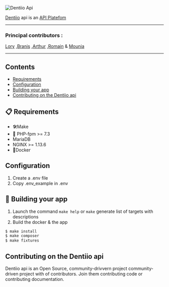 ![Dentiio Api](https://www.dentiio.com/img/logoblue.png)

[Dentiio](https://www.dentiio.com/) api is an [API Platefom](https://github.com/api-platform/api-platform)


----------------

### Principal contributors :  
[Lory][L] 
,[Branis][B] 
,[Arthur][A] 
,[Romain][R] 
& [Mounia][M]

[L]:https://github.com/loryleticee
[B]:https://github.com/branisanz1
[R]:https://github.com/romainmaucot
[A]:https://github.com/adjikpo
[M]:https://github.com/lyafmounia

----------------

## Contents
-   [Requirements](#-requirements)
-   [Configuration](#-configuration)
-   [Building your app](#-building-your-app)
-   [Contributing on the Dentiio api](#-contributing-on-the-dentiio-api)

## 📋 Requirements
- 🛠Make
- :elephant: PHP-fpm >= 7.3 
- MariaDB 
- NGINX >= 1.13.6  
- 🐳Docker

## Configuration
1. Create a .env file 
2. Copy .env_example in .env


## 🎉 Building your app  
1. Launch the command  `make help` or `make` generate list of targets with descriptions
2. Build the docker & the app

``` bash
$ make install
$ make composer
$ make fixtures
```

## Contributing on the Dentiio api

Dentiio api is an Open Source, community-drivvern project community-driven project with of contributors. Join them contributing code or contributing documentation.
